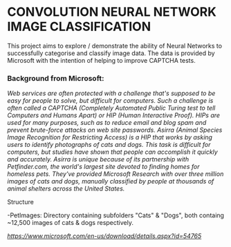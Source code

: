 # CONVOLUTION NEURAL NETWORK IMAGE CLASSIFICATION

This project aims to explore / demonstrate the ability of Neural Networks to successfully categorise and classify image data. The data is provided by Microsoft with the intention of helping to improve CAPTCHA tests.

### Background from Microsoft: ###

_Web services are often protected with a challenge that's supposed to be easy for people to solve, but difficult for computers. Such a challenge is often called a CAPTCHA (Completely Automated Public Turing test to tell Computers and Humans Apart) or HIP (Human Interactive Proof). HIPs are used for many purposes, such as to reduce email and blog spam and prevent brute-force attacks on web site passwords. Asirra (Animal Species Image Recognition for Restricting Access) is a HIP that works by asking users to identify photographs of cats and dogs. This task is difficult for computers, but studies have shown that people can accomplish it quickly and accurately. Asirra is unique because of its partnership with Petfinder.com, the world's largest site devoted to finding homes for homeless pets. They've provided Microsoft Research with over three million images of cats and dogs, manually classified by people at thousands of animal shelters across the United States._

Structure

-PetImages: Directory containing subfolders "Cats" & "Dogs", both containg ~12,500 images of cats & dogs respectively.

_https://www.microsoft.com/en-us/download/details.aspx?id=54765_
